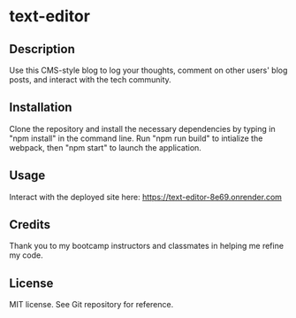 # text-editor

## Description

Use this CMS-style blog to log your thoughts, comment on other users' blog posts, and interact with the tech community. 

## Installation

Clone the repository and install the necessary dependencies by typing in "npm install" in the command line. Run "npm run build" to intialize the webpack, then "npm start" to launch the application.

## Usage

Interact with the deployed site here:
https://text-editor-8e69.onrender.com 


## Credits

Thank you to my bootcamp instructors and classmates in helping me refine my code. 

## License

MIT license. See Git repository for reference.